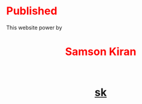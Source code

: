 <style>
h1 {
   Color:red;
}

</style>




# Published
This website power by <h1 align="center">Samson Kiran</h1><br>


<a href="https://samsonkiran02.github.io/Happy/Index.html"><h1 align="center">sk</h1></a>

<p align="center"><img src="https://i.ibb.co/m5NFvSJ/Samson-kiran.png" alt=""></p>

